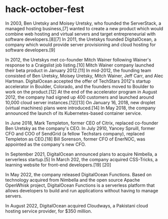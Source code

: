 # hack-october-fest
In 2003, Ben Uretsky and Moisey Uretsky, who founded the ServerStack, a managed hosting business,[7] wanted to create a new product which would combine web hosting and virtual servers and target entrepreneurial with software developers.[8][7] In 2011, the Uretskys founded DigitalOcean, a company which would provide server provisioning and cloud hosting for software developers.[9]

In 2012, the Uretskys met co-founder Mitch Wainer following Wainer's response to a Craigslist job listing.[10] Mitch Wainer company launched their beta product in January 2012.[11] In mid-2012, the founding team consisted of Ben Uretsky, Moisey Uretsky, Mitch Wainer, Jeff Carr, and Alec Hartman. DigitalOcean accepted the offer of TechStars 2012's startup accelerator in Boulder, Colorado, and the founders moved to Boulder to work on the product.[12] At the end of the accelerator program in August 2012, the company had signed up 400 customers and launched around 10,000 cloud server instances.[12][13] On January 16, 2018, new droplet (virtual machines) plans were introduced.[14] In May 2018, the company announced the launch of its Kubernetes-based container service.

In June 2018, Mark Templeton, former CEO of Citrix, replaced co-founder Ben Uretsky as the company's CEO. In July 2910, Yancey Spruill, former CFO and COO of SendGrid (a fellow Techstars company), replaced Templeton as CEO.[18] Bill Sorenson, former CFO of EnerNOC, was appointed as the company's new CFO.

In September 2021, DigitalOcean announced plans to acquire Nimbella, a serverless startup.[5] In March 202, the company acquired CSS-Tricks, a learning website for front-end developers.[19] [20]

In May 2022, the company released DigitalOcean Functions. Based on technology acquired from Nimbella and the open source Apache OpenWhisk project, DigitalOcean Functions is a serverless platform that allows developers to build and run applications without having to manage servers.

In August 2022, DigitalOcean acquired Cloudways, a Pakistani cloud hosting service provider, for $350 million. 
